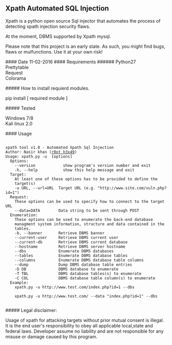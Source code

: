 ## Xpath Automated SQL Injection
<p>Xpath is a python open source Sql injector that automates the process of detecting xpath injection security flaws.</p>
<p>At the moment, DBMS supported by Xpath mysql.</p>
<p>Please note that this project is an early state. As such, you might find bugs, flaws or mulfunctions.
Use it at your own risk!</p>
#### Date 
11-02-2016
#### Requirements
###### Python27<br />
Prettytable<br />
Request<br />
Colorama</p>
##### How to install requierd modules.
<p>pip install [ required module ] </p>
##### Tested
<p>Windows 7/8 <br />
Kali linux 2.0</p>
#### Usage
<pre><code>
xpath tool v1.0 - Automated Xpath Sql Injection
Author: Nasir khan (<a href="http://anonpakforce.blogspot.com/">r0ot h3x49</a>)
Usage: xpath.py -u <target> [options]
  Options:
    --version            show program's version number and exit
    -h, --help           show this help message and exit
  Target:
    At least one of these options has to be provided to define the
    target(s)
    -u URL, --url=URL  Target URL (e.g. "http://www.site.com/vuln.php?id=1")
  Request:
    These options can be used to specify how to connect to the target URL
    --data=DATA        Data string to be sent through POST
  Enumeration:
    These options can be used to enumerate the back-end database
    managment system information, structure and data contained in the
    tables.
    -b, --banner       Retrieve DBMS banner
    --current-user     Retrieve DBMS current user
    --current-db       Retrieve DBMS current database
    --hostname         Retrieve DBMS server hostname
    --dbs              Enumerate DBMS databases
    --tables           Enumerate DBMS database tables
    --columns          Enumerate DBMS database table columns
    --dump             Dump DBMS database table entries
    -D DB              DBMS database to enumerate
    -T TBL             DBMS database tables(s) to enumerate
    -C COL             DBMS database table column(s) to enumerate
  Example:
    xpath.py -u http://www.test.com/index.php?id=1 --dbs<br />
    xpath.py -u http://www.test.com/ --data "index.php?id=1" --dbs
  </pre></code>
##### Legal disclaimer:
    <p>Usage of xpath for attacking targets without prior mutual consent is illegal. It is the end user's responsibility to obey all applicable local,state and federal laws. 
    Developer assume no liability and are not responsible for any misuse or damage caused by this program.</p>
